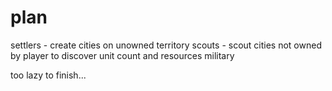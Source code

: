 # plan
settlers - create cities on unowned territory
scouts - scout cities not owned by player to discover unit count and resources
military

too lazy to finish...
